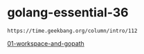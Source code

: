 #  golang-essential-36


```
https://time.geekbang.org/column/intro/112
```



[01-workspace-and-gopath](01-workspace-and-gopath.md)


